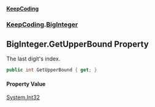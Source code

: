 #### [KeepCoding](index.md 'index')
### [KeepCoding](KeepCoding.md 'KeepCoding').[BigInteger](BigInteger.md 'KeepCoding.BigInteger')
## BigInteger.GetUpperBound Property
The last digit's index.  
```csharp
public int GetUpperBound { get; }
```
#### Property Value
[System.Int32](https://docs.microsoft.com/en-us/dotnet/api/System.Int32 'System.Int32')
